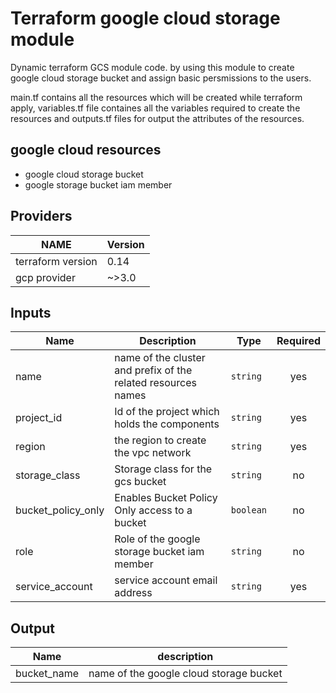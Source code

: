 # Terraform google cloud storage module 
Dynamic terraform GCS module code. by using this module to create google cloud storage bucket and assign basic persmissions to the users. 


main.tf contains all the resources which will be created while terraform apply, variables.tf file containes all the variables required to create the resources and outputs.tf files for output the attributes of the resources.


## google cloud resources
* google cloud storage bucket
* google storage bucket iam member

## Providers

|       NAME        |   Version  | 
|-------------------|------------|
| terraform version |   0.14     |
| gcp provider      |   ~>3.0    |

## Inputs

|       Name        |   Description  |  Type  |  Required    |
|-------------------|----------------|--------|:------------:|
| name |  name of the cluster and prefix of the related resources names | `string` | yes |
| project_id |  Id of the project which holds the components | `string` | yes |
| region | the region to create the vpc network | `string` | yes |
| storage_class | Storage class for the gcs bucket | `string` | no |
| bucket_policy_only | Enables Bucket Policy Only access to a bucket | `boolean` | no | 
| role | Role of the google storage bucket iam member | `string` | no |
| service_account | service account email address | `string` | yes |

## Output

|    Name     |    description   | 
|-------------|:----------------:|
| bucket_name | name of the google cloud storage bucket |
